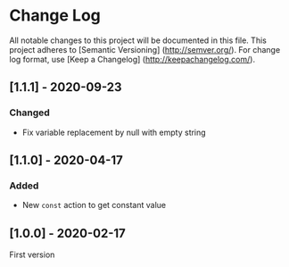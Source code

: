 # Change Log
All notable changes to this project will be documented in this file.
This project adheres to [Semantic Versioning] (http://semver.org/).
For change log format, use [Keep a Changelog] (http://keepachangelog.com/).

## [1.1.1] - 2020-09-23
### Changed
- Fix variable replacement by null with empty string

## [1.1.0] - 2020-04-17
### Added
- New `const` action to get constant value

## [1.0.0] - 2020-02-17
First version